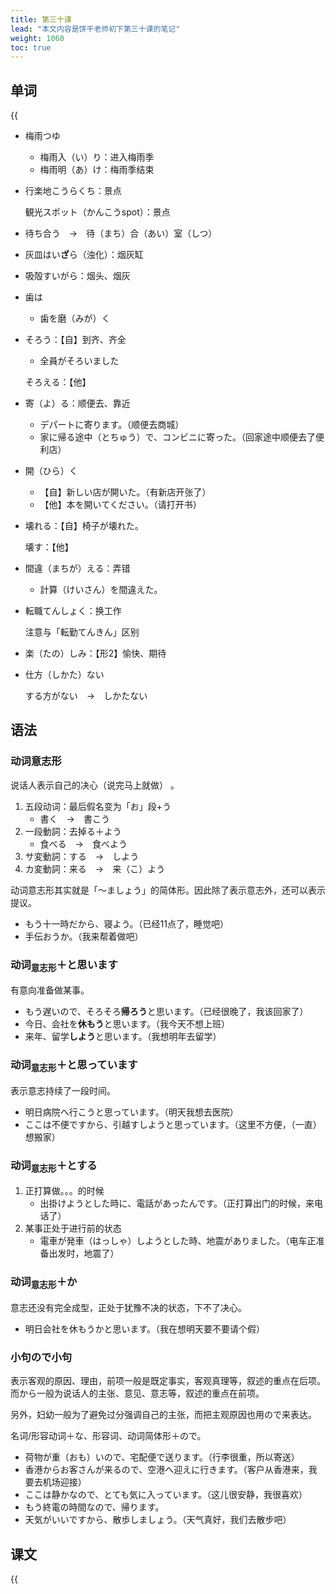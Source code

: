 ```yaml
---
title: 第三十课
lead: "本文内容是饼干老师初下第三十课的笔记"
weight: 1060
toc: true
---
```


## 单词

{{<audio src="https://tellyouwhat-static-1251995834.cos.ap-chongqing.myqcloud.com/audios/cs_danci/30第三十课.mp3">}}

- 梅雨つゆ

  - 梅雨入（い）り：进入梅雨季
  - 梅雨明（あ）け：梅雨季结束

- 行楽地こうらくち：景点

  観光スポット（かんこうspot）：景点

- 待ち合う　→　待（まち）合（あい）室（しつ）

- 灰皿はい**ざ**ら（浊化）：烟灰缸

- 吸殻すいがら：烟头、烟灰

- 歯は
  - 歯を磨（みが）く

- そろう：【自】到齐、齐全
  - 全員がそろいました

  そろえる：【他】

- 寄（よ）る：顺便去、靠近
  - デパートに寄ります。（顺便去商城）
  - 家に帰る途中（とちゅう）で、コンビニに寄った。（回家途中顺便去了便利店）

- 開（ひら）く

  - 【自】新しい店が開いた。（有新店开张了）
  - 【他】本を開いてください。（请打开书）

- 壊れる：【自】椅子が壊れた。

  壊す：【他】

- 間違（まちが）える：弄错
  - 計算（けいさん）を間違えた。

- 転職てんしょく：换工作

  注意与「転勤てんきん」区别

- 楽（たの）しみ：【形2】愉快、期待

- 仕方（しかた）ない

  する方がない　→　しかたない

## 语法

### 动词意志形

说话人表示自己的决心（说完马上就做） 。

1. 五段动词：最后假名变为「お」段+う
   - 書く　→　書こう
2. 一段動詞：去掉る＋よう
   - 食べる　→　食べよう
3. サ変動詞：する　→　しよう
4. カ変動詞：来る　→　来（こ）よう

动词意志形其实就是「～ましょう」的简体形。因此除了表示意志外，还可以表示提议。

- もう十一時だから、寝よう。（已经11点了，睡觉吧）
- 手伝おうか。（我来帮着做吧）

### 动词<sub>意志形</sub>＋と思います

有意向准备做某事。

- もう遅いので、そろそろ**帰ろう**と思います。（已经很晚了，我该回家了）
- 今日、会社を**休もう**と思います。（我今天不想上班）
- 来年、留学**しよう**と思います。（我想明年去留学）

### 动词<sub>意志形</sub>＋と思っています

表示意志持续了一段时间。

- 明日病院へ行こうと思っています。（明天我想去医院）
- ここは不便ですから、引越すしようと思っています。（这里不方便，（一直）想搬家）

### 动词<sub>意志形</sub>＋とする

1. 正打算做。。。的时候
   - 出掛けようとした時に、電話があったんです。（正打算出门的时候，来电话了）
2. 某事正处于进行前的状态
   - 電車が発車（はっしゃ）しようとした時、地震がありました。（电车正准备出发时，地震了）

### 动词<sub>意志形</sub>＋か

意志还没有完全成型，正处于犹豫不决的状态，下不了决心。

- 明日会社を休もうかと思います。（我在想明天要不要请个假）

### 小句ので小句

表示客观的原因、理由，前项一般是既定事实，客观真理等，叙述的重点在后项。而から一般为说话人的主张、意见、意志等，叙述的重点在前项。

另外，妇幼一般为了避免过分强调自己的主张，而把主观原因也用ので来表达。

名词/形容动词＋な、形容词、动词简体形＋ので。

- 荷物が重（おも）いので、宅配便で送ります。（行李很重，所以寄送）
- 香港からお客さんが来るので、空港へ迎えに行きます。（客户从香港来，我要去机场迎接）
- ここは静かなので、とても気に入っています。（这儿很安静，我很喜欢）
- もう終電の時間なので、帰ります。
- 天気がいいですから、散歩しましょう。（天气真好，我们去散步吧）

## 课文

{{<audio src="https://tellyouwhat-static-1251995834.cos.ap-chongqing.myqcloud.com/audios/cs_kewen/25-30课 新标日初级课文/Lesson30.mp3">}}
